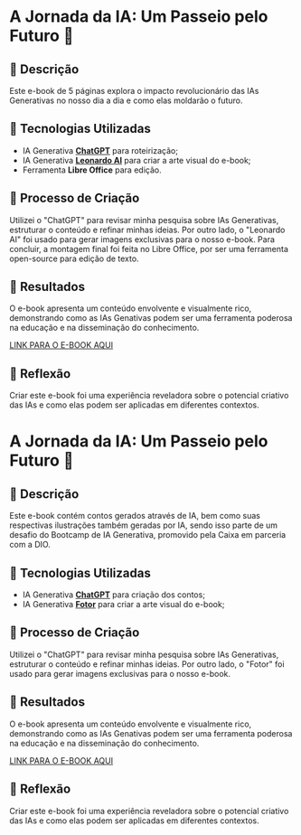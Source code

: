 # A Jornada da IA: Um Passeio pelo Futuro 🌌

## 📒 Descrição

Este e-book de 5 páginas explora o impacto revolucionário das IAs Generativas no nosso dia a dia e como elas moldarão o futuro.

## 🤖 Tecnologias Utilizadas

- IA Generativa **[ChatGPT](https://chat.openai.com)** para roteirização;
- IA Generativa **[Leonardo AI](https://leonardo.ai)** para criar a arte visual do e-book;
- Ferramenta **Libre Office** para edição.

## 🧐 Processo de Criação

Utilizei o "ChatGPT" para revisar minha pesquisa sobre IAs Generativas, estruturar o conteúdo e refinar minhas ideias. Por outro lado, o "Leonardo AI" foi usado para gerar imagens exclusivas para o nosso e-book. Para concluir, a montagem final foi feita no Libre Office, por ser uma ferramenta open-source para edição de texto.

## 🚀 Resultados

O e-book apresenta um conteúdo envolvente e visualmente rico, demonstrando como as IAs Genativas podem ser uma ferramenta poderosa na educação e na disseminação do conhecimento.

[LINK PARA O E-BOOK AQUI]()

## 💭 Reflexão

Criar este e-book foi uma experiência reveladora sobre o potencial criativo das IAs e como elas podem ser aplicadas em diferentes contextos.

# A Jornada da IA: Um Passeio pelo Futuro 🌌

## 📒 Descrição

Este e-book contém contos gerados através de IA, bem como suas respectivas ilustrações também geradas por IA, sendo isso parte de um desafio do Bootcamp de IA Generativa, promovido pela Caixa em parceria com a DIO.

## 🤖 Tecnologias Utilizadas

- IA Generativa **[ChatGPT](https://chat.openai.com)** para criação dos contos;
- IA Generativa **[Fotor](https://fotor.com)** para criar a arte visual do e-book;

## 🧐 Processo de Criação

Utilizei o "ChatGPT" para revisar minha pesquisa sobre IAs Generativas, estruturar o conteúdo e refinar minhas ideias. Por outro lado, o "Fotor" foi usado para gerar imagens exclusivas para o nosso e-book.

## 🚀 Resultados

O e-book apresenta um conteúdo envolvente e visualmente rico, demonstrando como as IAs Genativas podem ser uma ferramenta poderosa na educação e na disseminação do conhecimento.

[LINK PARA O E-BOOK AQUI]()

## 💭 Reflexão

Criar este e-book foi uma experiência reveladora sobre o potencial criativo das IAs e como elas podem ser aplicadas em diferentes contextos.
